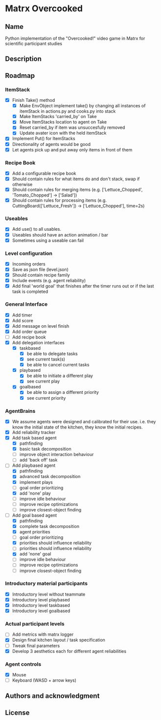 # Matrx Overcooked

## Name
Python implementation of the "Overcooked!" video game in Matrx for scientific participant studies

## Description
<todo>

## Roadmap

### ItemStack
- [x] Finish Take() method
    - [x] Make EnvObject implement take() by changing all instances of itemStack in actions.py and cooks.py into stack
    - [x] Make ItemStacks 'carried_by' on Take
    - [x] Move ItemStacks location to agent on Take
	- [x] Reset carried_by if item was unsuccesfully removed
	- [x] Update avater icon with the held itemStack
- [x] Implement Put() for ItemStacks
- [x] Directionality of agents would be good
- [x] Let agents pick up and put away only items in front of them

### Recipe Book
- [x] Add a configurable recipe book
- [x] Should contain rules for what items do and don't stack, swap if otherwise
- [x] Should contain rules for merging items (e.g. ['Lettuce_Chopped', 'Tomato_Chopped'] -> ['Salad'])
- [x] Should contain rules for processing items (e.g. CuttingBoard(['Lettuce_Fresh']) -> ['Lettuce_Chopped'], time=2s)

### Useables
- [x] Add use() to all usables.
- [x] Useables should have an action animation / bar
- [x] Sometimes using a useable can fail

### Level configuration
- [x] Incoming orders
- [x] Save as json file (level.json)
- [x] Should contain recipe family
- [x] Include events (e.g. agent reliability)
- [x] Add final 'world goal' that finishes after the timer runs out or if the last task is completed

### General Interface
- [x] Add timer
- [x] Add score
- [x] Add message on level finish
- [x] Add order queue
- [ ] Add recipe book
- [x] Add delegation interfaces
    - [x] taskbased
		- [x] be able to delegate tasks
		- [x] see current task(s)
		- [x] be able to cancel current tasks
	- [x] playbased
		- [x] be able to initiate a different play
		- [x] see current play
    - [x] goalbased
		- [x] be able to assign a different priority
		- [x] see current priority

### AgentBrains
- [x] We assume agents were designed and calibrated for their use. i.e. they know the initial state of the kitchen, they know the initial recipes.
- [x] Add reliability tracker
- [x] Add task based agent
    - [x] pathfinding
    - [x] basic task decomposition
	- [ ] improve object interaction behaviour
	- [ ] add 'back off' task
- [ ] Add playbased agent
    - [x] pathfinding
    - [x] advanced task decomposition
    - [x] implement plays
	- [ ] goal order prioritizing
	- [x] add 'none' play 
	- [ ] improve idle behaviour
	- [ ] improve recipe optimizations
	- [ ] improve closest-object finding
- [ ] Add goal based agent
    - [x] pathfinding
    - [x] complete task decomposition
	- [x] agent priorities
    - [ ] goal order prioritizing
	- [x] priorities should influence reliability
	- [ ] priorities should influence reliability
	- [x] add 'none' goal
	- [ ] improve idle behaviour
	- [ ] improve recipe optimizations
	- [ ] improve closest-object finding

### Introductory material participants
- [x] Introductory level without teammate
- [x] Introductory level playbased
- [x] Introductory level taskbased
- [x] Introductory level goalbased 

### Actual participant levels
- [ ] Add metrics with matrx logger
- [x] Design final kitchen layout / task specification
- [ ] Tweak final parameters
- [x] Develop 3 aesthetics each for different agent reliabilities

### Agent controls
- [x] Mouse
- [ ] Keyboard (WASD + arrow keys)

## Authors and acknowledgment
<todo>

## License
<todo>
